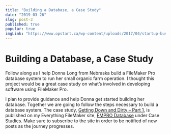 ```yaml
---
title: "Building a Database, a Case Study"
date: "2019-03-26"
slug: post-3
published: true
popular: true
imgLink: "https://www.opstart.ca/wp-content/uploads/2017/04/startup-business-model-1024x576.jpg"
---
```

<!-- markdownlint-disable MD033 -->

# Building a Database, a Case Study
Follow along as I help Donna Long from Nebraska build a FileMaker Pro database system to run her small organic farm operation. I thought this project would be a great case study on what’s involved in developing software using FileMaker Pro.

I plan to provide guidance and help Donna get started building her database. Together we are going to follow the steps necessary to build a database system. The case study, [Getting Down and Dirty – Part 1](https://www.reddit.com/), is published on my Everything FileMaker site, [FMPRO Database](https://www.reddit.com/) under Case Studies. Make sure to subscribe to the site in order to be notified of new posts as the journey progresses.